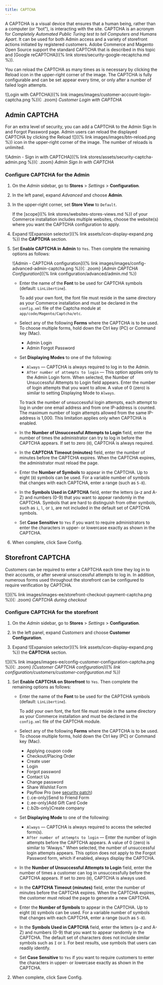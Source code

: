 ```yaml
---
title: CAPTCHA
---
```


A CAPTCHA is a visual device that ensures that a human being, rather than a computer (or "bot"), is interacting with the site. CAPTCHA is an acronym for _Completely Automated Public Turing test to tell Computers and Humans Apart_. It can be used for both Admin access and a variety of storefront actions initiated by registered customers. Adobe Commerce and Magento Open Source support the standard CAPTCHA that is described in this topic and [Google reCAPTCHA]({% link stores/security-google-recaptcha.md %}).

You can reload the CAPTCHA as many times as is necessary by clicking the Reload icon in the upper-right corner of the image. The CAPTCHA is fully configurable and can be set appear every time, or only after a number of failed login attempts.

![Login with CAPTCHA]({% link images/images/customer-account-login-captcha.png %}){: .zoom}
_Customer Login with CAPTCHA_

## Admin CAPTCHA

For an extra level of security, you can add a CAPTCHA to the Admin Sign In and Forgot Password page. Admin users can reload the displayed CAPTCHA by clicking the Reload ![]({% link images/images/btn-reload.png %}) icon in the upper-right corner of the image. The number of reloads is unlimited.

![Admin - Sign in with CAPTCHA]({% link stores/assets/security-captcha-admin.png %}){: .zoom}
_Admin Sign In with CAPTCHA_

### Configure CAPTCHA for the Admin

1. On the _Admin_ sidebar, go to **Stores** > _Settings_ > **Configuration**.

1. In the left panel, expand _Advanced_ and choose **Admin**.

1. In the upper-right corner, set **Store View** to `Default`.

    If the [scope]({% link stores/websites-stores-views.md %}) of your Commerce installation includes multiple websites, choose the website(s) where you want the CAPTCHA configuration to apply.

1. Expand ![Expansion selector]({% link assets/icon-display-expand.png %}) the **CAPTCHA** section.

1. Set **Enable CAPTCHA in Admin** to `Yes`. Then complete the remaining options as follows:

    ![Admin - CAPTCHA configuration]({% link images/images/config-advanced-admin-captcha.png %}){: .zoom}
    [_Admin CAPTCHA Configuration_]({% link configuration/advanced/admin.md %})

   - Enter the name of the **Font** to be used for CAPTCHA symbols (default: `LinLibertine`).

        To add your own font, the font file must reside in the same directory as your Commerce installation and must be declared in the `config.xml` file of the Captcha module at `app/code/Magento/Captcha/etc`.

   - Select any of the following **Forms** where the CAPTCHA is to be used. To choose multiple forms, hold down the Ctrl key (PC) or Command key (Mac).

      - Admin Login
      - Admin Forgot Password

   - Set **Displaying Modes** to one of the following:

      - `Always` — CAPTCHA is always required to log in to the Admin.
      - `After number of attempts to login` — This option applies only to the Admin Login form. When selected, the Number of Unsuccessful Attempts to Login field appears. Enter the number of login attempts that you want to allow. A value of 0 (zero) is similar to setting Displaying Mode to `Always`.

      To track the number of unsuccessful login attempts, each attempt to log in under one email address and from one IP-address is counted. The maximum number of login attempts allowed from the same IP-address is 1,000. This limitation applies only when CAPTCHA is enabled.

   - In the **Number of Unsuccessful Attempts to Login** field, enter the number of times the administrator can try to log in before the CAPTCHA appears. If set to zero (`0`), CAPTCHA is always required.

   - In the **CAPTCHA Timeout (minutes)** field, enter the number of minutes before the CAPTCHA expires. When the CAPTCHA expires, the administrator must reload the page.

   - Enter the **Number of Symbols** to appear in the CAPTCHA. Up to eight (`8`) symbols can be used. For a variable number of symbols that changes with each CAPTCHA, enter a range (such as `5-8`).

   - In the **Symbols Used in CAPTCHA** field, enter the letters (a-z and A-Z) and numbers (0-9) that you want to appear randomly in the CAPTCHA. Symbols that are hard to distinguish from other symbols, such as `i`, `l`, or `1`, are not included in the default set of CAPTCHA symbols.

   - Set **Case Sensitive** to `Yes` if you want to require administrators to enter the characters in upper- or lowercase exactly as shown in the CAPTCHA.

1. When complete, click <span class="btn">Save Config</span>.

## Storefront CAPTCHA

Customers can be required to enter a CAPTCHA each time they log in to their accounts, or after several unsuccessful attempts to log in. In addition, numerous forms used throughout the storefront can be configured to require verification by CAPTCHA.

![]({% link images/images-ee/storefront-checkout-payment-captcha.png %}){: .zoom}
_CAPTCHA during checkout_

### Configure CAPTCHA for the storefront

1. On the _Admin_ sidebar, go to **Stores** > _Settings_ > **Configuration**.

1. In the left panel, expand _Customers_ and choose **Customer Configuration**.

1. Expand ![Expansion selector]({% link assets/icon-display-expand.png %}) the **CAPTCHA** section.

![]({% link images/images-ee/config-customer-configuration-captcha.png %}){: .zoom}
_[Customer CAPTCHA configuration]({% link configuration/customers/customer-configuration.md %})_

1. Set **Enable CAPTCHA on Storefront** to `Yes`. Then complete the remaining options as follows:

   - Enter the name of the **Font** to be used for the CAPTCHA symbols (default: `LinLibertine`).

        To add your own font, the font file must reside in the same directory as your Commerce installation and must be declared in the `config.xml` file of the CAPTCHA module.

   - Select any of the following **Forms** where the CAPTCHA is to be used. To choose multiple forms, hold down the Ctrl key (PC) or Command key (Mac).

      - Applying coupon code
      - Checkout/Placing Order
      - Create user
      - Login
      - Forgot password
      - Contact Us
      - Change password
      - Share Wishlist Form
      - Payflow Pro (see [security patch](https://support.magento.com/hc/en-us/articles/360025515991))
      - {:.ce-only}Send to Friend Form
      - {:.ee-only}Add Gift Card Code
      - {:.b2b-only}Create company

   - Set **Displaying Mode** to one of the following:

      - `Always` — CAPTCHA is always required to access the selected form(s).
      - `After number of attempts to login` — Enter the number of login attempts before the CAPTCHA appears. A value of 0 (zero) is similar to “Always.” When selected, the number of unsuccessful login attempts appears. This option does not apply to the Forgot Password form, which if enabled, always display the CAPTCHA.

   - In the **Number of Unsuccessful Attempts to Login** field, enter the number of times a customer can log in unsuccessfully before the CAPTCHA appears. If set to zero (`0`), CAPTCHA is always used.

   - In the **CAPTCHA Timeout (minutes)** field, enter the number of minutes before the CAPTCHA expires. When the CAPTCHA expires, the customer must reload the page to generate a new CAPTCHA.

   - Enter the **Number of Symbols** to appear in the CAPTCHA. Up to eight (`8`) symbols can be used. For a variable number of symbols that changes with each CAPTCHA, enter a range (such as `5-8`).

   - In the **Symbols Used in CAPTCHA** field, enter the letters (a-z and A-Z) and numbers (0-9) that you want to appear randomly in the CAPTCHA. The default set of characters does not include similar symbols such as `I` or `1`. For best results, use symbols that users can readily identify.

   - Set **Case Sensitive** to `Yes` if you want to require customers to enter the characters in upper- or lowercase exactly as shown in the CAPTCHA.

1. When complete, click <span class="btn">Save Config</span>.
